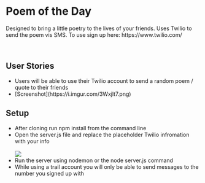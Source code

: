<h1>Poem of the Day</h1>
<p>Designed to bring a little poetry to the lives of your friends. Uses Twilio to send the poem vis SMS. To use sign up here: https://www.twilio.com/</p>
<br/>
<h2>User Stories</h2>
<ul>
  <li>Users will be able to use their Twilio account to send a random poem / quote to their friends</li>
  <li>[Screenshot](https://i.imgur.com/3Wxjlt7.png)</li>
</ul>




<h2>Setup</h2>
<ul>
  <li>After cloning run npm install from the command line</li>
  <li>Open the server.js file and replace the placeholder Twilio infromation with your info</li>
  <br/>
  <img src="https://i.imgur.com/wSsHcCU.png"></img>
  <br/>
  <li> Run the server using nodemon or the node server.js command</li>
  <li> While using a trail account you will only be able to send messages to the number you signed up with</li>
</ul>
